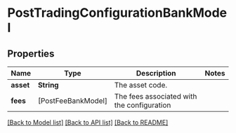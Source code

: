 # PostTradingConfigurationBankModel

## Properties
Name | Type | Description | Notes
------------ | ------------- | ------------- | -------------
**asset** | **String** | The asset code. | 
**fees** | [PostFeeBankModel] | The fees associated with the configuration | 

[[Back to Model list]](../README.md#documentation-for-models) [[Back to API list]](../README.md#documentation-for-api-endpoints) [[Back to README]](../README.md)


